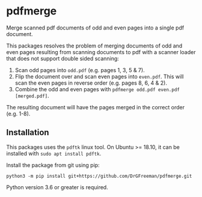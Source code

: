 # pdfmerge
Merge scanned pdf documents of odd and even pages into a single pdf document.

This packages resolves the problem of merging documents of odd and even pages resulting from scanning documents to pdf with a scanner loader that does not support double sided scanning:

1. Scan odd pages into `odd.pdf` (e.g. pages 1, 3, 5 & 7).
1. Flip the document over and scan even pages into `even.pdf`. This will scan the even pages in reverse order (e.g. pages 8, 6, 4 & 2).
1. Combine the odd and even pages with `pdfmerge odd.pdf even.pdf [merged.pdf]`.

The resulting document will have the pages merged in the correct order (e.g. 1-8).

## Installation

This packages uses the `pdftk` linux tool. On Ubuntu >= 18.10, it can be installed with `sudo apt install pdftk`.

Install the package from git using pip:

```
python3 -m pip install git+https://github.com/DrGFreeman/pdfmerge.git
```

Python version 3.6 or greater is required.
